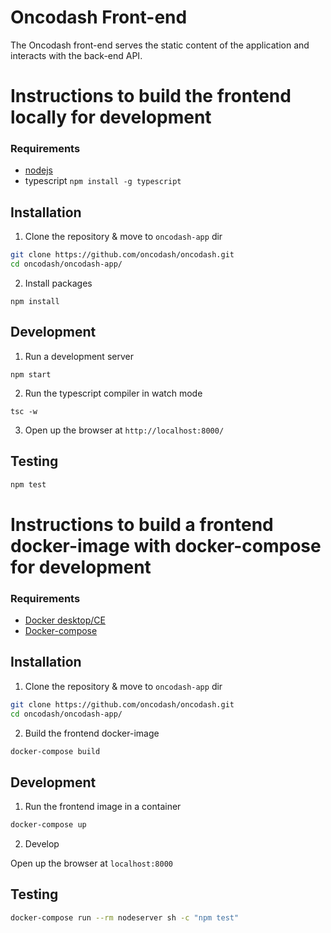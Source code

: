 # Oncodash Front-end

The Oncodash front-end serves the static content of the application and
interacts with the back-end API.

# Instructions to build the frontend locally for development

### Requirements
- [nodejs](https://nodejs.org/en/download/)
- typescript `npm install -g typescript`

## Installation
1. Clone the repository & move to `oncodash-app` dir
```sh
git clone https://github.com/oncodash/oncodash.git
cd oncodash/oncodash-app/
```

2.  Install packages
```
npm install
```

## Development
1. Run a development server
```
npm start
```

2. Run the typescript compiler in watch mode
```
tsc -w
```

3. Open up the browser at `http://localhost:8000/`

## Testing
```sh
npm test
```

# Instructions to build a frontend docker-image with docker-compose for development

### Requirements
- [Docker desktop/CE](https://docs.docker.com/engine/install/) 
- [Docker-compose](https://docs.docker.com/compose/install/)

## Installation
1. Clone the repository & move to `oncodash-app` dir
```sh
git clone https://github.com/oncodash/oncodash.git
cd oncodash/oncodash-app/
```

2. Build the frontend docker-image
```sh
docker-compose build
```

## Development
1. Run the frontend image in a container
```sh
docker-compose up
```

2. Develop
  
Open up the browser at `localhost:8000`

## Testing
```sh
docker-compose run --rm nodeserver sh -c "npm test"
```
